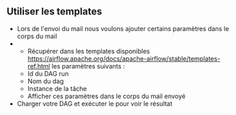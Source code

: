 ## Utiliser les templates

* Lors de l'envoi du mail nous voulons ajouter certains paramètres dans le corps du mail
* * Récupérer dans les templates disponibles https://airflow.apache.org/docs/apache-airflow/stable/templates-ref.html les paramètres suivants :
  * Id du DAG run
  * Nom du dag
  * Instance de la tâche
  * Afficher ces paramètres dans le corps du mail envoyé
* Charger votre DAG et exécuter le pour voir le résultat
